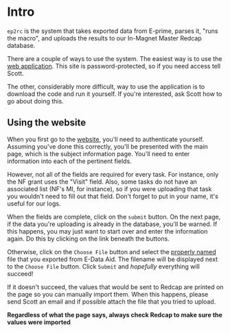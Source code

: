 Intro
=====

`ep2rc` is the system that takes exported data from E-prime, parses it, "runs the macro", and uploads the results to our In-Magnet Master Redcap database.

There are a couple of ways to use the system.  The easiest way is to use the [web application][ep2rc_web]. This site is password-protected, so if you need access tell Scott.

The other, considerably more difficult, way to use the application is to download the code and run it yourself.  If you're interested, ask Scott how to go about doing this.

Using the website
-----------------

When you first go to the [website][ep2rc_web], you'll need to authenticate yourself.  Assuming you've done this correctly, you'll be presented with the main page, which is the subject information page. You'll need to enter information into each of the pertinent fields.  

However, not all of the fields are required for every task.  For instance, only the NF grant uses the "Visit" field.  Also, some tasks do not have an associated list (NF's MI, for instance), so if you were uploading that task you wouldn't need to fill out that field. Don't forget to put in your name, it's useful for our logs.

When the fields are complete, click on the `submit` button. On the next page, if the data you're uploading is already in the database, you'll be warned.  If this happens, you may just want to start over and enter the information again. Do this by clicking on the link beneath the buttons.

Otherwise, click on the `Choose File` button and select the [properly named][naming] file that you exported from E-Data Aid. The filename will be displayed next to the `Choose File` button. Click `Submit` and *hopefully* everything will succeed!

If it doesn't succeed, the values that would be sent to Redcap are printed on the page so you can manually import them. When this happens, please send Scott an email and if possible attach the file that you tried to upload.

**Regardless of what the page says, always check Redcap to make sure the values were imported**

[ep2rc_web]: http://cutting.accre.vanderbilt.edu:8080
[naming]: https://my.vanderbilt.edu/ebrl/2011/10/e-prime-export-howto/